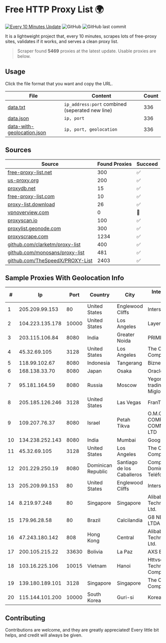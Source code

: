 
# Free HTTP Proxy List 🌍

[![Every 10 Minutes Update](https://github.com/mertguvencli/http-proxy-list/actions/workflows/main.yml/badge.svg?branch=main)](https://github.com/mertguvencli/http-proxy-list/actions/workflows/main.yml)
![GitHub](https://img.shields.io/github/license/mertguvencli/http-proxy-list)
![GitHub last commit](https://img.shields.io/github/last-commit/mertguvencli/http-proxy-list)

It is a lightweight project that, every 10 minutes, scrapes lots of free-proxy sites, validates if it works, and serves a clean proxy list.


> Scraper found **5469** proxies at the latest update. Usable proxies are below.

## Usage

Click the file format that you want and copy the URL.


|File|Content|Count|
|----|-------|-----|
|[data.txt](https://raw.githubusercontent.com/mertguvencli/http-proxy-list/main/proxy-list/data.txt)|`ip_address:port` combined (seperated new line)|336|
|[data.json](https://raw.githubusercontent.com/mertguvencli/http-proxy-list/main/proxy-list/data.json)|`ip, port`|336|
|[data-with-geolocation.json](https://raw.githubusercontent.com/mertguvencli/http-proxy-list/main/proxy-list/data-with-geolocation.json)|`ip, port, geolocation`|336|

## Sources

|Source|Found Proxies|Succeed|
|------|-------------|-------|
|[free-proxy-list.net](https://free-proxy-list.net)|300|✅|
|[us-proxy.org](https://www.us-proxy.org)|200|✅|
|[proxydb.net](http://proxydb.net)|15|✅|
|[free-proxy-list.com](https://free-proxy-list.com/?page=&port=&type%5B%5D=http&type%5B%5D=https&up_time=0&search=Search)|10|✅|
|[proxy-list.download](https://www.proxy-list.download/HTTP)|26|✅|
|[vpnoverview.com](https://vpnoverview.com/privacy/anonymous-browsing/free-proxy-servers)|0|🚫|
|[proxyscan.io](https://www.proxyscan.io)|100|✅|
|[proxylist.geonode.com](https://proxylist.geonode.com/api/proxy-list?limit=300&page=1&sort_by=lastChecked&sort_type=desc&protocols=http,https)|300|✅|
|[proxyscrape.com](https://api.proxyscrape.com/v2/?request=displayproxies&protocol=http&timeout=10000&country=all&ssl=all&anonymity=all)|1234|✅|
|[github.com/clarketm/proxy-list](https://raw.githubusercontent.com/clarketm/proxy-list/master/proxy-list-raw.txt)|400|✅|
|[github.com/monosans/proxy-list](https://raw.githubusercontent.com/monosans/proxy-list/main/proxies/http.txt)|481|✅|
|[github.com/TheSpeedX/PROXY-List](https://raw.githubusercontent.com/TheSpeedX/PROXY-List/master/http.txt)|2403|✅|


## Sample Proxies With Geolocation Info

|#|Ip|Port|Country|City|Internet Service Provider|
|-|--|----|-------|----|-------------------------|
|1|205.209.99.153|80|United States|Englewood Cliffs|Interserver, Inc|
|2|104.223.135.178|10000|United States|Los Angeles|LayerHost|
|3|203.115.106.84|8080|India|Greater Noida|PRIMENET|
|4|45.32.69.105|3128|United States|Los Angeles|The Constant Company|
|5|118.99.102.67|8080|Indonesia|Tangerang|Biznet Metronet|
|6|168.138.33.70|8080|Japan|Osaka|Oracle Corporation|
|7|95.181.164.59|8080|Russia|Moscow|Yegor Andreevich trading as FLP Miglovets|
|8|205.185.126.246|3128|United States|Las Vegas|FranTech Solutions|
|9|109.207.76.37|8080|Israel|Petah Tikva|O.M.C. COMPUTERS & COMMUNICATIONS LTD|
|10|134.238.252.143|8080|India|Mumbai|Google LLC|
|11|45.32.69.105|3128|United States|Los Angeles|The Constant Company|
|12|201.229.250.19|8080|Dominican Republic|Santiago de los Caballeros|Compañía Dominicana de Teléfonos S. A.|
|13|205.209.99.153|80|United States|Englewood Cliffs|Interserver, Inc|
|14|8.219.97.248|80|Singapore|Singapore|Alibaba (US) Technology Co., Ltd.|
|15|179.96.28.58|80|Brazil|Calcilandia|G8 NETWORKS LTDA|
|16|47.243.180.142|808|Hong Kong|Central|Alibaba (US) Technology Co., Ltd.|
|17|200.105.215.22|33630|Bolivia|La Paz|AXS Bolivia S. A.|
|18|103.16.225.106|10015|Vietnam|Hanoi|Httvserver Technology Company Limited|
|19|139.180.189.101|3128|Singapore|Singapore|The Constant Company|
|20|115.144.101.200|10000|South Korea|Guri-si|Korea Telecom|



## Contributing

Contributions are welcome, and they are greatly appreciated! Every
little bit helps, and credit will always be given.

